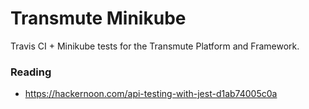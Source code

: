 # Transmute Minikube

Travis CI + Minikube tests for the Transmute Platform and Framework.

### Reading

- https://hackernoon.com/api-testing-with-jest-d1ab74005c0a